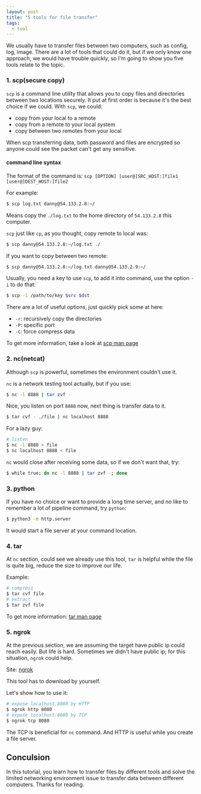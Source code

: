 ```yaml
---
layout: post
title: "5 tools for file transfer"
tags:
  - tool
---
```


We usually have to transfer files between two computers, such as config, log, image. There are a lot of tools that could do it, but if we only know one approach, we would have trouble quickly, so I'm going to show you five tools relate to the topic.

### 1. scp(secure copy)
`scp` is a command line utility that allows you to copy files and directories between two locations securely. It put at first order is because it's the best choice if we could. With `scp`, we could:
- copy from your local to a remote
- copy from a remote to your local system
- copy between two remotes from your local

When scp transferring data, both password and files are encrypted so anyone could see the packet can't get any sensitive.

#### command line syntax
The format of the command is:
`scp [OPTION] [user@]SRC_HOST:]file1 [user@]DEST_HOST:]file2`

For example:
```bash
$ scp log.txt danny@54.133.2.8:~/
```
Means copy the `./log.txt` to the home directory of  `54.133.2.8` this computer.

`scp` just like `cp`, as you thought, copy remote to local was:
```bash
$ scp danny@54.133.2.8:~/log.txt ./
```

If you want to copy between two remote:
```bash
$ scp danny@54.133.2.8:~/log.txt danny@54.133.2.9:~/
```

Usually, you need a key to use `scp`, to add it into command, use the option `-i` to do that:
```bash
$ scp -i /path/to/key $src $dst
```

There are a lot of useful options,  just quickly pick some at here:
- `-r`: recursively copy the directories
- `-P`: specific port
- `-C`: force compress data

To get more information, take a look at [scp man page](https://linux.die.net/man/1/scp)

### 2. nc(netcat)
Although `scp` is powerful, sometimes the environment couldn't use it.

`nc` is a network testing tool actually, but if you use:
```bash
$ nc -l 8888 | tar zvf -
```
Nice, you listen on port `8888` now, next thing is transfer data to it.
```bash
$ tar cvf - ./file | nc localhost 8888
```

For a lazy guy:
```bash
# listen
$ nc -l 8888 > file
$ nc localhost 8888 < file
```

`nc` would close after receiving some data, so if we don't want that, try:
```bash
$ while true; do nc -l 8888 | tar zvf -; done
```

### 3. python
If you have no choice or want to provide a long time server, and no like to remember a lot of pipeline command, try `python`:
```bash
$ python3 -m http.server
```

It would start a file server at your command location.

### 4. tar
At `nc` section, could see we already use this tool, `tar` is helpful while the file is quite big, reduce the size to improve our life.

Example:
```bash
# compress
$ tar cvf file
# extract
$ tar zvf file
```

To get more information: [tar man page](https://linux.die.net/man/1/tar)

### 5. ngrok
At the previous section, we are assuming the target have public ip could reach easily. But life is hard. Sometimes we didn't have public ip; for this situation, `ngrok` could help.

Site: [ngrok](https://ngrok.com/)

This tool has to download by yourself.

Let's show how to use it:
```bash
# expose localhost:8080 by HTTP
$ ngrok http 8080
# expose localhost:8080 by TCP
$ ngrok tcp 8080
```

The TCP is beneficial for `nc` command. And HTTP is useful while you create a file server.

## Conculsion

In this tutorial, you learn how to transfer files by different tools and solve the limited networking environment issue to transfer data between different computers. Thanks for reading.
